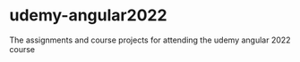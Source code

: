 # udemy-angular2022
The assignments and course projects for attending the udemy angular 2022 course
